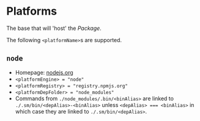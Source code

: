 Platforms
=========

The base that will 'host' the *Package*.

The following `<platformName>`s are supported.


`node`
------

  * Homepage: [nodejs.org](http://nodejs.org)
  * `<platformEngine> = "node"`
  * `<platformRegistry> = "registry.npmjs.org"`
  * `<platformDepFolder> = "node_modules"`  
  * Commands from `./node_modules/.bin/<binAlias>` are linked to `./.sm/bin/<depAlias>-<binAlias>` unless `<depAlias> === <binAlias>` in which case they are linked to `./.sm/bin/<depAlias>`.
